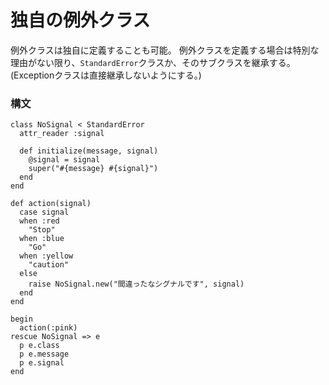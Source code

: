 # 独自の例外クラス
例外クラスは独自に定義することも可能。
例外クラスを定義する場合は特別な理由がない限り、`StandardError`クラスか、そのサブクラスを継承する。(Exceptionクラスは直接継承しないようにする。)
### 構文
```
class NoSignal < StandardError
  attr_reader :signal

  def initialize(message, signal)
    @signal = signal
    super("#{message} #{signal}")
  end
end

def action(signal)
  case signal
  when :red
    "Stop"
  when :blue
    "Go"
  when :yellow
    "caution"
  else
    raise NoSignal.new("間違ったなシグナルです", signal)
  end
end

begin
  action(:pink)
rescue NoSignal => e
  p e.class
  p e.message
  p e.signal
end
```

